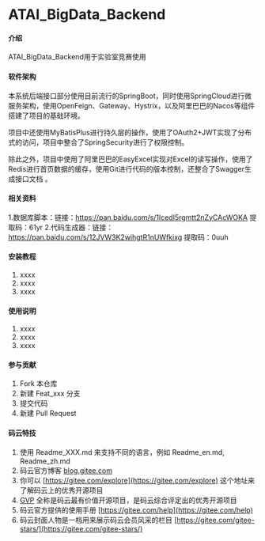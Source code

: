 # ATAI_BigData_Backend

#### 介绍
ATAI_BigData_Backend用于实验室竞赛使用

#### 软件架构
本系统后端接口部分使用目前流行的SpringBoot，同时使用SpringCloud进行微服务架构，使用OpenFeign、Gateway、Hystrix，以及阿里巴巴的Nacos等组件搭建了项目的基础环境。

项目中还使用MyBatisPlus进行持久层的操作，使用了OAuth2+JWT实现了分布式的访问，项目中整合了SpringSecurity进行了权限控制。

除此之外，项目中使用了阿里巴巴的EasyExcel实现对Excel的读写操作，使用了Redis进行首页数据的缓存，使用Git进行代码的版本控制，还整合了Swagger生成接口文档 。

#### 相关资料
1.数据库脚本：链接：https://pan.baidu.com/s/1lcedI5rgmtt2nZyCAcWOKA 提取码：61yr
2.代码生成器：链接：https://pan.baidu.com/s/12JVW3K2wihgtR1nUWfkixg 提取码：0uuh 

#### 安装教程

1.  xxxx
2.  xxxx
3.  xxxx

#### 使用说明

1.  xxxx
2.  xxxx
3.  xxxx

#### 参与贡献

1.  Fork 本仓库
2.  新建 Feat_xxx 分支
3.  提交代码
4.  新建 Pull Request


#### 码云特技

1.  使用 Readme\_XXX.md 来支持不同的语言，例如 Readme\_en.md, Readme\_zh.md
2.  码云官方博客 [blog.gitee.com](https://blog.gitee.com)
3.  你可以 [https://gitee.com/explore](https://gitee.com/explore) 这个地址来了解码云上的优秀开源项目
4.  [GVP](https://gitee.com/gvp) 全称是码云最有价值开源项目，是码云综合评定出的优秀开源项目
5.  码云官方提供的使用手册 [https://gitee.com/help](https://gitee.com/help)
6.  码云封面人物是一档用来展示码云会员风采的栏目 [https://gitee.com/gitee-stars/](https://gitee.com/gitee-stars/)
